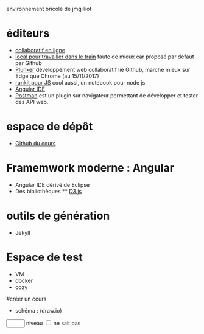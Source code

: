 environnement bricolé de jmgilliot

# éditeurs
* [collaboratif en ligne](https://hackmd.io)
* [local pour travailler dans le train](https://atom.io/) faute de mieux car proposé par défaut par Github
* [Plunker](https://plnkr.co/) développément web collaboratif lié Github, marche mieux sur Edge que Chrome (au 15/11/2017)
* [runkit pour JS](https://runkit.com/) cool aussi, un notebook pour node js
* [Angular IDE](https://www.genuitec.com/products/angular-ide/learning-center/)
* [Postman](https://www.getpostman.com/) est un plugin sur navigateur permettant de développer et tester des API web.


# espace de dépôt
* [Github du cours](https://github.com/jmgilliot/webExploration)

# Framemwork moderne : Angular
* Angular IDE dérivé de Eclipse
* Des bibliothèques
** [D3.js](https://d3js.org/)

# outils de génération
* Jekyll

# Espace de test
* VM
* docker
* cozy

#créer un cours
* schéma : (draw.io)



<form>
  <input type="number" name="niveau" min = 1 max =5> niveau
  <input type="checkbox" name="nsp" > ne sait pas
</form>
